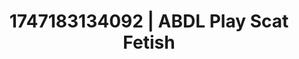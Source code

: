 ---
categories:
- Wet lips
- Vore fantasy
- Anal play
- Face sitting
- Erotic dream roleplay
image: /assets/images/1747183134092.jpg
layout: post
seo:
  description: Featured content with sensual Scat Fetish, ABDL Play. HD images available.
  keywords: Scat Fetish, ABDL Play
  og_image: /assets/images/1747183134092.jpg
  schema_type: VisualArtwork
tags:
- ABDL Play
- Scat Fetish
- '#1747183134092'
title: 1747183134092 | ABDL Play Scat Fetish
---